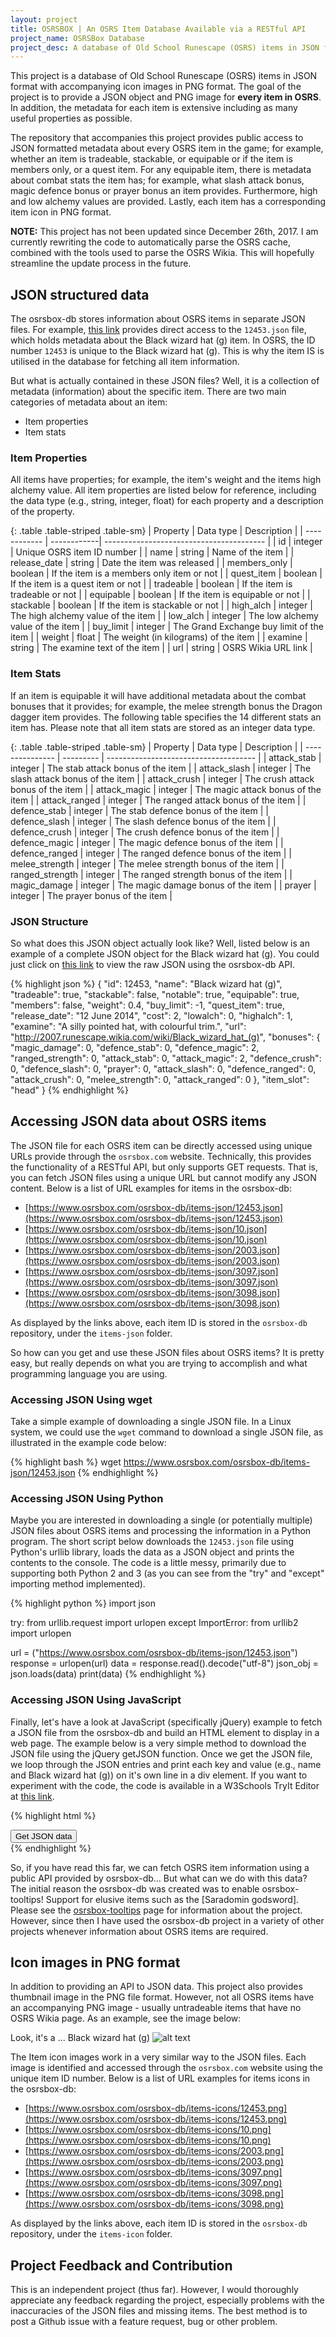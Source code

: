```yaml
---
layout: project
title: OSRSBOX | An OSRS Item Database Available via a RESTful API
project_name: OSRSBox Database
project_desc: A database of Old School Runescape (OSRS) items in JSON format with accompanying icon images in PNG format
---
```


This project is a database of Old School Runescape (OSRS) items in JSON format with accompanying icon images in PNG format. The goal of the project is to provide a JSON object and PNG image for **every item in OSRS**. In addition, the metadata for each item is extensive including as many useful properties as possible.

The repository that accompanies this project provides public access to JSON formatted metadata about every OSRS item in the game; for example, whether an item is tradeable, stackable, or equipable or if the item is members only, or a quest item. For any equipable item, there is metadata about combat stats the item has; for example, what slash attack bonus, magic defence bonus or prayer bonus an item provides. Furthermore, high and low alchemy values are provided. Lastly, each item has a corresponding item icon in PNG format. 

**NOTE:** This project has not been updated since December 26th, 2017. I am currently rewriting the code to automatically parse the OSRS cache, combined with the tools used to parse the OSRS Wikia. This will hopefully streamline the update process in the future.

## JSON structured data

The osrsbox-db stores information about OSRS items in separate JSON files. For example, [this link](https://www.osrsbox.com/osrsbox-db/items-json/12453.json) provides direct access to the `12453.json` file, which holds metadata about the Black wizard hat (g) item. In OSRS, the ID number `12453` is unique to the Black wizard hat (g). This is why the item IS is utilised in the database for fetching all item information. 

But what is actually contained in these JSON files? Well, it is a collection of metadata (information) about the specific item. There are two main categories of metadata about an item: 

- Item properties
- Item stats

### Item Properties

All items have properties; for example, the item's weight and the items high alchemy value. All item properties are listed below for reference, including the data type (e.g., string, integer, float) for each property and a description of the property.

{: .table .table-striped .table-sm}
| Property     | Data type   | Description                              |
| ------------ | ------------| ---------------------------------------- |
| id           | integer     | Unique OSRS item ID number               |
| name         | string      | Name of the item                         |
| release_date | string      | Date the item was released               |
| members_only | boolean     | If the item is a members only item or not |
| quest_item   | boolean     | If the item is a quest item or not       |
| tradeable    | boolean     | If the item is tradeable or not          |
| equipable    | boolean     | If the item is equipable or not          |
| stackable    | boolean     | If the item is stackable or not          |
| high_alch    | integer     | The high alchemy value of the item       |
| low_alch     | integer     | The low alchemy value of the item        |
| buy_limit    | integer     | The Grand Exchange buy limit of the item |
| weight       | float       | The weight (in kilograms) of the item    |
| examine      | string      | The examine text of the item             |
| url          | string      | OSRS Wikia URL link                      |

### Item Stats

If an item is equipable it will have additional metadata about the combat bonuses that it provides; for example, the melee strength bonus the Dragon dagger item provides. The following table specifies the 14 different stats an item has. Please note that all item stats are stored as an integer data type.

{: .table .table-striped .table-sm}
| Property        | Data type | Description                           |
| --------------- | --------- | ------------------------------------- |
| attack_stab     | integer   | The stab attack bonus of the item     |
| attack_slash    | integer   | The slash attack bonus of the item    |
| attack_crush    | integer   | The crush attack bonus of the item    |
| attack_magic    | integer   | The magic attack bonus of the item    |
| attack_ranged   | integer   | The ranged attack bonus of the item   |
| defence_stab    | integer   | The stab defence bonus of the item    |
| defence_slash   | integer   | The slash defence bonus of the item   |
| defence_crush   | integer   | The crush defence bonus of the item   |
| defence_magic   | integer   | The magic defence bonus of the item   |
| defence_ranged  | integer   | The ranged defence bonus of the item  |
| melee_strength  | integer   | The melee strength bonus of the item  |
| ranged_strength | integer   | The ranged strength bonus of the item |
| magic_damage    | integer   | The magic damage bonus of the item    |
| prayer          | integer   | The prayer bonus of the item          |

### JSON Structure

So what does this JSON object actually look like? Well, listed below is an example of a complete JSON object for the Black wizard hat (g). You could just click on [this link](https://www.osrsbox.com/osrsbox-db/items-json/12453.json) to view the raw JSON using the osrsbox-db API.

{% highlight json %}
{
  "id": 12453,
  "name": "Black wizard hat (g)",
  "tradeable": true,
  "stackable": false,
  "notable": true,
  "equipable": true,
  "members": false,
  "weight": 0.4,
  "buy_limit": -1,
  "quest_item": true,
  "release_date": "12 June 2014",
  "cost": 2,
  "lowalch": 0,
  "highalch": 1,
  "examine": "A silly pointed hat, with colourful trim.",
  "url": "http://2007.runescape.wikia.com/wiki/Black_wizard_hat_(g)",
  "bonuses": {
    "magic_damage": 0,
    "defence_stab": 0,
    "defence_magic": 2,
    "ranged_strength": 0,
    "attack_stab": 0,
    "attack_magic": 2,
    "defence_crush": 0,
    "defence_slash": 0,
    "prayer": 0,
    "attack_slash": 0,
    "defence_ranged": 0,
    "attack_crush": 0,
    "melee_strength": 0,
    "attack_ranged": 0
  },
  "item_slot": "head"
}
{% endhighlight %}

## Accessing JSON data about OSRS items

The JSON file for each OSRS item can be directly accessed using unique URLs provide through the `osrsbox.com` website. Technically, this provides the functionality of a RESTful API, but only supports GET requests. That is, you can fetch JSON files using a unique URL but cannot modify any JSON content. Below is a list of URL examples for items in the osrsbox-db:

- [https://www.osrsbox.com/osrsbox-db/items-json/12453.json](https://www.osrsbox.com/osrsbox-db/items-json/12453.json)
- [https://www.osrsbox.com/osrsbox-db/items-json/10.json](https://www.osrsbox.com/osrsbox-db/items-json/10.json)
- [https://www.osrsbox.com/osrsbox-db/items-json/2003.json](https://www.osrsbox.com/osrsbox-db/items-json/2003.json)
- [https://www.osrsbox.com/osrsbox-db/items-json/3097.json](https://www.osrsbox.com/osrsbox-db/items-json/3097.json)
- [https://www.osrsbox.com/osrsbox-db/items-json/3098.json](https://www.osrsbox.com/osrsbox-db/items-json/3098.json)

As displayed by the links above, each item ID is stored in the `osrsbox-db` repository, under the `items-json` folder. 

So how can you get and use these JSON files about OSRS items? It is pretty easy, but really depends on what you are trying to accomplish and what programming language you are using. 

### Accessing JSON Using wget

Take a simple example of downloading a single JSON file. In a Linux system, we could use the `wget` command to download a single JSON file, as illustrated in the example code below:


{% highlight bash %}
wget https://www.osrsbox.com/osrsbox-db/items-json/12453.json
{% endhighlight %}

### Accessing JSON Using Python

Maybe you are interested in downloading a single (or potentially multiple) JSON files about OSRS items and processing the information in a Python program. The short script below downloads the `12453.json` file using Python's urllib library, loads the data as a JSON object and prints the contents to the console. The code is a little messy, primarily due to supporting both Python 2 and 3 (as you can see from the "try" and "except" importing method implemented).

{% highlight python %}
import json

try:
    from urllib.request import urlopen
except ImportError:
    from urllib2 import urlopen

url = ("https://www.osrsbox.com/osrsbox-db/items-json/12453.json")
response = urlopen(url)
data = response.read().decode("utf-8")
json_obj = json.loads(data)
print(data)
{% endhighlight %}

### Accessing JSON Using JavaScript

Finally, let's have a look at JavaScript (specifically jQuery) example to fetch a JSON file from the osrsbox-db and build an HTML element to display in a web page. The example below is a very simple method to download the JSON file using the jQuery getJSON function. Once we get the JSON file, we loop through the JSON entries and print each key and value (e.g., name and Black wizard hat (g)) on it's own line in a div element. If you want to experiment with the code, the code is available in a W3Schools TryIt Editor at [this link](https://www.w3schools.com/code/tryit.asp?filename=FDYXVMBAV85L).

{% highlight html %}
<!DOCTYPE html>
<html>
  <head>
    <script src="https://ajax.googleapis.com/ajax/libs/jquery/3.1.1/jquery.min.js"></script>
    <script>
      $(document).ready(function(){
          $("button").click(function(){
              $.getJSON("https://www.osrsbox.com/osrsbox-db/items-json/12453.json", function(result){
                  $.each(result, function(i, field){
                      $("div").append(i + " " + field + "<br>");
                  });
              });
          });
      });
    </script>
  </head>
  <body>
    <button>Get JSON data</button>
    <div></div>
  </body>
</html>
{% endhighlight %}

So, if you have read this far, we can fetch OSRS item information using a public API provided by osrsbox-db... But what can we do with this data? The initial reason the osrsbox-db was created was to enable osrsbox-tooltips! Support for elusive items such as the <span class="tooltip osrs-tooltip" id='11806' title='Please wait ...'>[Saradomin godsword]</span>. Please see the [osrsbox-tooltips](https://github.com/osrsbox/osrsbox-tooltips) page for information about the project. However, since then I have used the osrsbox-db project in a variety of other projects whenever information about OSRS items are required.

## Icon images in PNG format

In addition to providing an API to JSON data. This project also provides thumbnail image in the PNG file format. However, not all OSRS items have an accompanying PNG image - usually untradeable items that have no OSRS Wikia page. As an example, see the image below:

Look, it's a ... Black wizard hat (g) ![alt text](https://www.osrsbox.com/osrsbox-db/items-icons/12453.png)

The Item icon images work in a very similar way to the JSON files. Each image is identified and accessed through the `osrsbox.com` website using the unique item ID number. Below is a list of URL examples for items icons in the osrsbox-db:

- [https://www.osrsbox.com/osrsbox-db/items-icons/12453.png](https://www.osrsbox.com/osrsbox-db/items-icons/12453.png)
- [https://www.osrsbox.com/osrsbox-db/items-icons/10.png](https://www.osrsbox.com/osrsbox-db/items-icons/10.png)
- [https://www.osrsbox.com/osrsbox-db/items-icons/2003.png](https://www.osrsbox.com/osrsbox-db/items-icons/2003.png)
- [https://www.osrsbox.com/osrsbox-db/items-icons/3097.png](https://www.osrsbox.com/osrsbox-db/items-icons/3097.png)
- [https://www.osrsbox.com/osrsbox-db/items-icons/3098.png](https://www.osrsbox.com/osrsbox-db/items-icons/3098.png)

As displayed by the links above, each item ID is stored in the `osrsbox-db` repository, under the `items-icon` folder. 

## Project Feedback and Contribution

This is an independent project (thus far). However, I would thoroughly appreciate any feedback regarding the project, especially problems with the inaccuracies of the JSON files and missing items. The best method is to post a Github issue with a feature request, bug or other problem. 
